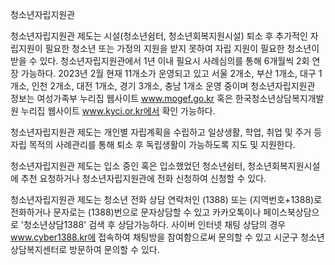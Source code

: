 청소년자립지원관


청소년자립지원관 제도는 시설(청소년쉼터, 청소년회복지원시설) 퇴소 후 추가적인 자립지원이 필요한 청소년 또는 가정의 지원을 받지 못하여 자립 지원이 필요한 청소년이 받을 수 있다. 청소년자립지원관에서 1년 이내 필요시 사례심의를 통해 6개월씩 2회 연장 가능하다. 2023년 2월 현재 11개소가 운영되고 있고 서울 2개소, 부산 1개소, 대구 1개소, 인천 2개소, 대전 1개소, 경기 3개소, 충남 1개소 운영 중이며 청소년자립지원관 정보는 여성가족부 누리집 웹사이트 www.mogef.go.kr 혹은 한국청소년상담복지개발원 누리집 웹사이트 www.kyci.or.kr에서 확인 가능하다.


청소년자립지원관 제도는 개인별 자립계획을 수립하고 일상생활, 학업, 취업 및 주거 등 자립 목적의 사례관리를 통해 퇴소 후 독립생활이 가능하도록 지도 및 지원한다.


청소년자립지원관 제도는 입소 중인 혹은 입소했었던 청소년쉼터, 청소년회복지원시설에 추천 요청하거나 청소년자립지원관에 전화 신청하여 신청할 수 있다.


청소년자립지원관 제도는 청소년 전화 상담 연락처인 (1388) 또는 (지역번호+1388)로 전화하거나 문자로는 (1388)번으로 문자상담할 수 있고 카카오톡이나 페이스북상담으로 '청소년상담1388' 검색 후 상담가능하다. 사이버 인터넷 채팅 상담의 경우 www.cyber1388.kr에 접속하여 채팅방을 참여함으로써 문의할 수 있고 시군구 청소년상담복지센터로 방문하여 문의할 수 있다.